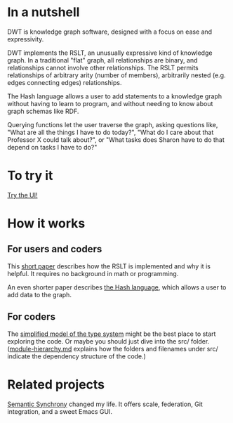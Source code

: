 # In a nutshell

DWT is knowledge graph software, designed with a focus on ease and expressivity.

DWT implements the RSLT, an unusually expressive kind of knowledge graph. In a traditional "flat" graph, all relationships are binary, and relationships cannot involve other relationships. The RSLT permits relationships of arbitrary arity (number of members), arbitrarily nested (e.g. edges connecting edges) relationships.

The Hash language allows a user to add statements to a knowledge graph without having to learn to program, and without needing to know about graph schemas like RDF.

Querying functions let the user traverse the graph, asking questions like, "What are all the things I have to do today?", "What do I care about that Professor X could talk about?", or "What tasks does Sharon have to do that depend on tasks I have to do?"


# To try it

[Try the UI!](/introduction/try-the-ui.md)


# How it works

## For users and coders

This [short paper](/introduction/the_rslt,_why_and_how/it.pdf) describes how the RSLT is implemented and why it is helpful. It requires no background in math or programming.

An even shorter paper describes [the Hash language](/Hash/the-hash-language.md), which allows a user to add data to the graph.


## For coders

The [simplified model of the type system](/introduction/Minimal_Types.hs) might be the best place to start exploring the code. Or maybe you should just dive into the src/ folder. ([module-hierarchy.md](/introduction/module-hierarchy.md) explains how the folders and filenames under src/ indicate the dependency structure of the code.)


# Related projects

[Semantic Synchrony](https://github.com/synchrony/smsn/wiki) changed my life. It offers scale, federation, Git integration, and a sweet Emacs GUI.
